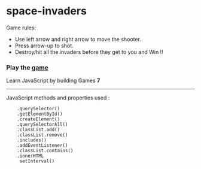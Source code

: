 # space-invaders

Game rules:

- Use left arrow and right arrow to move the shooter.
- Press arrow-up to shot.
- Destroy/hit all the invaders before they get to you and Win !!

### Play the [game](https://kiran0r0patil.github.io/space-invaders/)

Learn JavaScript by building Games **7**

---

JavaScript methods and properties used :

```
    .querySelector()
    .getElementById()
    .createElement()
    .querySelectorAll()
    .classList.add()
    .classList.remove()
    .includes()
    .addEventListener()
    .classList.contains()
    .innerHTML
     setInterval()
```
